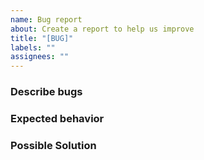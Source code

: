 ```yaml
---
name: Bug report
about: Create a report to help us improve
title: "[BUG]"
labels: ""
assignees: ""
---
```


### Describe bugs

### Expected behavior

### Possible Solution
